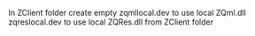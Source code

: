 In ZClient folder create empty
zqmllocal.dev to use local ZQml.dll
zqreslocal.dev to use local ZQRes.dll
from ZClient folder